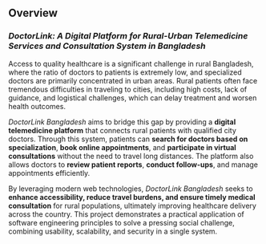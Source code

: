 ## Overview

### *DoctorLink: A Digital Platform for Rural-Urban Telemedicine Services and Consultation System in Bangladesh*

Access to quality healthcare is a significant challenge in rural Bangladesh, where the ratio of doctors to patients is extremely low, and specialized doctors are primarily concentrated in urban areas. Rural patients often face tremendous difficulties in traveling to cities, including high costs, lack of guidance, and logistical challenges, which can delay treatment and worsen health outcomes.

*DoctorLink Bangladesh* aims to bridge this gap by providing a **digital telemedicine platform** that connects rural patients with qualified city doctors. Through this system, patients can **search for doctors based on specialization**, **book online appointments**, and **participate in virtual consultations** without the need to travel long distances. The platform also allows doctors to **review patient reports**, **conduct follow-ups**, and manage appointments efficiently.

By leveraging modern web technologies, *DoctorLink Bangladesh* seeks to **enhance accessibility, reduce travel burdens, and ensure timely medical consultation** for rural populations, ultimately improving healthcare delivery across the country. This project demonstrates a practical application of software engineering principles to solve a pressing social challenge, combining usability, scalability, and security in a single system.


